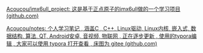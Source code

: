 [Acoucou/imx6ull_project: 这是基于正点原子的imx6ull做的一个学习项目 (github.com)](https://github.com/Acoucou/imx6ull_project)

[Acoucou/notes: 个人学习笔记 , 涵盖C , C++, Linux驱动, Linux内核, 嵌入式, 数据结构, 算法, QT, Android安卓, 音视频, 物联网 , 正在逐步更新 , 使用的typora编辑 , 大家可以使用 typora 打开查看 , 床图为 gitee (github.com)](https://github.com/Acoucou/notes/tree/master)